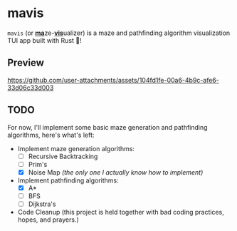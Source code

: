 # mavis

`mavis` (or <ins>**ma**</ins>ze-<ins>**vis**</ins>ualizer) is a maze and pathfinding algorithm visualization TUI app built with Rust 🦀!

## Preview

https://github.com/user-attachments/assets/104fd1fe-00a6-4b9c-afe6-33d06c33d003

## TODO
For now, I'll implement some basic maze generation and pathfinding algorithms, here's what's left:
- Implement maze generation algorithms:
    - [ ] Recursive Backtracking
    - [ ] Prim's
    - [X] Noise Map *(the only one I actually know how to implement)*<br/>
- Implement pathfinding algorithms:
    - [X] A*
    - [ ] BFS
    - [ ] Dijkstra's
- Code Cleanup (this project is held together with bad coding practices, hopes, and prayers.)
